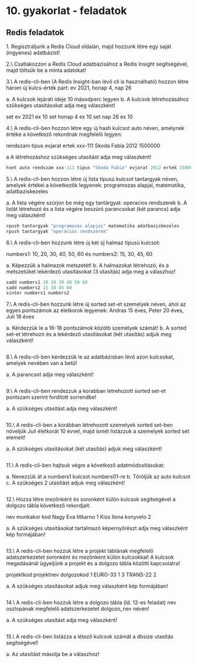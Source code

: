 ﻿# 10. gyakorlat - feladatok



## Redis feladatok


1\.	Regisztráljunk a Redis Cloud oldalán, majd hozzunk létre egy saját (ingyenes) adatbázist!



2.\ Csatlakozzon a Redis Cloud adatbázisához a Redis Insight segítségével, majd töltsük be a minta adatokat!



3.\ A redis-cli-ben (A Redis Insight-ban lévő cli is használható) hozzon létre három új kulcs-érték párt: ev 2021, honap 4, nap 26

a. A kulcsok lejárati ideje 10 másodperc legyen
b. A kulcsok létrehozásához szükséges utasításokat adja meg válaszként!

set ev 2021 ex 10
set honap 4 ex 10
set nap 26 ex 10


4.\ A redis-cli-ben hozzon létre egy új hash kulcsot auto néven, amelynek értéke a következő rekordnak megfelelő legyen:

rendszam    tipus                  evjarat  ertek
xxx-111        Skoda Fabia     2012     1500000



a A létrehozáshoz szükséges utasítást adja meg válaszként!

```js
hset auto rendszam xxx-111 tipus "Skoda Fabia" evjarat 2012 ertek 1500000
```

5.\ A redis-cli-ben hozzon létre új lista típusú kulcsot tantargyak néven, amelyek értékei a következők legyenek: programozas alapjai, matematika, adatbaziskezeles

a. A lista végére szúrjon be még egy tantárgyat: operacios rendszerek
b. A listát létrehozó és a lista végére beszúró parancsokat (két parancs) adja meg válaszként!

```js
rpush tantargyak "programozas alapjai" matematika adatbaziskezeles
rpush tantargyak "operációs rendszerek"
```


6.\ A redis-cli-ben hozzunk létre új két új halmaz típusú kulcsot:

numbers1: 10, 20, 30, 40, 50, 60 és numbers2: 15, 30, 45, 60

a. Képezzük a halmazok metszetét!
b. A halmazokat létrehozó, és a metszetüket lekérdező utasításokat (3 utasítás) adja meg a válaszhoz!

```js
sadd numbers1 10 20 30 40 50 60
sadd numbers2 15 30 45 60
sinter numbers1 numbers2
```


7.\ A redis-cli-ben hozzunk létre új sorted set-et szemelyek néven, ahol az egyes pontszámok az életkorok legyenek: Andras 15 éves, Peter 20 éves, Juli 18 éves

a. Kérdezzük le a 16-18 pontszámok közötti személyek számát!
b. A sorted set-et létrehozó és a lekérdező utasításokat (két utasítás) adjuk meg válaszként!

```js

```


8.\ A redis-cli-ben kérdezzük le az adatbázisban lévő azon kulcsokat, amelyek nevében van a betű!

a. A parancsot adja meg válaszként!

```js

```

9.\ A redis-cli-ben rendezzuk a korabban letrehozott sorted set-et pontszam szerint fordított sorrendbe!

a. A szükséges utasítást adja meg válaszként!

```js

```

10.\ A redis-cli-ben a korábban létrehozott szemelyek sorted set-ben növeljük Juli életkorát 10 évvel, majd ismét listázzuk a szemelyek sorted set elemeit!

a. A szükséges utasításokat (két utasítás) adjuk meg válaszként!

```js

```

11.\ A redis-cli-ben hajtsuk végre a következő adatmódosításokat:

a. Nevezzük át a numbers1 kulcsot numbers01-re
b. Töröljük az auto kulcsot
c. A szükséges 2 utasítást adjuk meg válaszként!

```js

```

12.\ Hozza létre mezőnként és soronként külön kulcsok segítségével a dolgozo tábla következő rekordjait:

nev           munkakor                kod
Nagy Eva   titkarno                  1
Kiss Ilona   konyvelo                2

a. A szükséges utasításokat tartalmazó képernyőrészt adja meg válaszként kép formájában!

```js

```

13.\ A redis-cli-ben hozzuk létre a projekt táblának megfelelő adatszerkezetet soronként és mezőnként külön kulcsokkal! A kulcsok megadásánál ügyeljünk a projekt és a dolgozo tábla közötti kapcsolatra!

projektkod    projektnev     dolgozokod
1                   EURO-33       1
3                   TRANS-22      2

a. A szükséges utasításokat adjuk meg válaszként kép formájában!

```js

```

14.\ A redis-cli-ben hozzuk létre a dolgozo tábla (ld. 12-es feladat) nev oszlopának megfelelő adatszerkezetet dolgozo_nev néven!

a. A szükséges utasítást adja meg válaszként!

```js

```

15.\ A redis-cli-ben listázza a létező kulcsok számát a dbsize utasítás segítségével!

a. Az utasítást másolja be a válaszhoz!

```js

```
